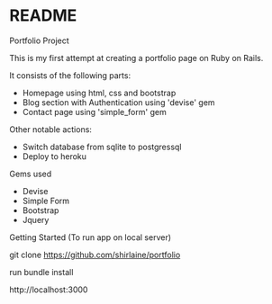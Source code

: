 # README


Portfolio Project

This is my first attempt at creating a portfolio page on Ruby on Rails.

It consists of the following parts:
- Homepage using html, css and bootstrap
- Blog section with Authentication using 'devise' gem
- Contact page using 'simple_form' gem

Other notable actions:
- Switch database from sqlite to postgressql
- Deploy to heroku

Gems used
- Devise
- Simple Form
- Bootstrap
- Jquery 

Getting Started (To run app on local server)

git clone https://github.com/shirlaine/portfolio

run bundle install

http://localhost:3000

